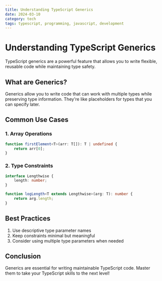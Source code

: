 ```yaml
---
title: Understanding TypeScript Generics
date: 2024-03-10
category: tech
tags: typescript, programming, javascript, development
---
```


# Understanding TypeScript Generics

TypeScript generics are a powerful feature that allows you to write flexible, reusable code while maintaining type safety.

## What are Generics?

Generics allow you to write code that can work with multiple types while preserving type information. They're like placeholders for types that you can specify later.

## Common Use Cases

### 1. Array Operations
```typescript
function firstElement<T>(arr: T[]): T | undefined {
    return arr[0];
}
```

### 2. Type Constraints
```typescript
interface Lengthwise {
    length: number;
}

function logLength<T extends Lengthwise>(arg: T): number {
    return arg.length;
}
```

## Best Practices

1. Use descriptive type parameter names
2. Keep constraints minimal but meaningful
3. Consider using multiple type parameters when needed

## Conclusion

Generics are essential for writing maintainable TypeScript code. Master them to take your TypeScript skills to the next level!
